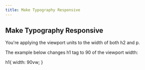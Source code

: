 ```yaml
---
title: Make Typography Responsive
---
```

## Make Typography Responsive

You're applying the viewport units to the width of both h2 and p.

The example below changes h1 tag to 90 of the viewport width:

h1{
  width: 90vw;
 }
